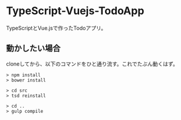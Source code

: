 # TypeScript-Vuejs-TodoApp

TypeScriptとVue.jsで作ったTodoアプリ。


## 動かしたい場合

cloneしてから、以下のコマンドをひと通り流す。これでたぶん動くはず。

```
> npm install
> bower install

> cd src
> tsd reinstall

> cd ..
> gulp compile
```
